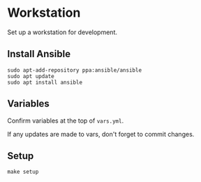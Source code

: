 # Workstation

Set up a workstation for development.

## Install Ansible

    sudo apt-add-repository ppa:ansible/ansible
    sudo apt update
    sudo apt install ansible

## Variables

Confirm variables at the top of `vars.yml`.

If any updates are made to vars, don't forget to commit changes.

## Setup

    make setup

